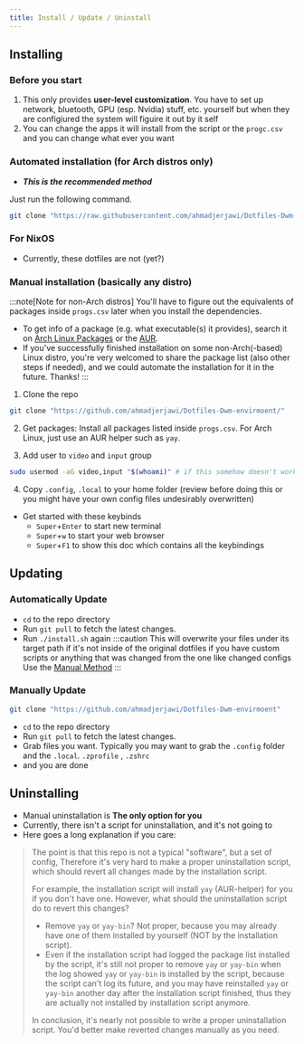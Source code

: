 ```yaml
---
title: Install / Update / Uninstall
---
```


## Installing
### Before you start
1. This only provides **user-level customization**. You have to set up network, bluetooth, GPU (esp. Nvidia) stuff, etc. yourself but when they are configiured the system will figuire it out by it self
2. You can change the apps it will install from the script or the `progc.csv` and you can change what ever you want
### Automated installation (for Arch distros only)
- _**This is the recommended method**_

Just run the following command.
```bash
git clone "https://raw.githubusercontent.com/ahmadjerjawi/Dotfiles-Dwm-envirmoent/main/install.sh" && sudo ./install.sh
```

### For NixOS
- Currently, these dotfiles are not (yet?)
### Manual installation (basically any distro)
:::note[Note for non-Arch distros]
You'll have to figure out the equivalents of packages inside `progs.csv` later when you install the dependencies.
- To get info of a package (e.g. what executable(s) it provides), search it on [Arch Linux Packages](https://archlinux.org/packages) or the [AUR](https://aur.archlinux.org/packages).
- If you've successfully finished installation on some non-Arch(-based) Linux distro, you're very welcomed to share the package list (also other steps if needed), and we could automate the installation for it in the future. Thanks!
:::
</Steps>

1. Clone the repo
  ```bash
  git clone "https://github.com/ahmadjerjawi/Dotfiles-Dwm-envirmoent/"
  ```
2. Get packages: Install all packages listed inside `progs.csv`. For Arch Linux, just use an AUR helper such as `yay`.

3. Add user to `video` and `input` group
  ```bash
 sudo usermod -aG video,input "$(whoami)" # if this somehow doesn't work, just replace "$(whoami)" with your username
  ```
4. Copy `.config`, `.local` to your home folder (review before doing this or you might have your own config files undesirably overwritten)

- Get started with these keybinds
  - `Super`+`Enter` to start new terminal
  - `Super`+`w` to start your web browser
  - `Super`+`F1` to show this doc which contains all the keybindings

## Updating
### Automatically Update
- `cd` to the repo directory
- Run `git pull` to fetch the latest changes.
- Run `./install.sh` again
:::caution
This will overwrite your files under its target path if it's not inside of the original dotfiles if you have custom scripts or anything that was changed from the one like changed configs Use the [Manual Method](#manually-update)
:::

### Manually Update
```bash
git clone "https://github.com/ahmadjerjawi/Dotfiles-Dwm-envirmoent"
```
- `cd` to the repo directory
- Run `git pull` to fetch the latest changes.
- Grab files you want. Typically you may want to grab the `.config` folder and the `.local`. `.zprofile` , `.zshrc`
- and you are done

## Uninstalling
- Manual uninstallation is **The only option for you**
- Currently, there isn't a script for uninstallation, and it's not going to
- Here goes a long explanation if you care:

> The point is that this repo is not a typical "software", but a set of config,
> Therefore it's very hard to make a proper uninstallation script,
> which should revert all changes made by the installation script.
>
> For example, the installation script will install `yay` (AUR-helper) for you if you don't have one.
> However, what should the uninstallation script do to revert this changes?
> - Remove `yay` or `yay-bin`? Not proper, because you may already have one of them installed by yourself (NOT by the installation script).
> - Even if the installation script had logged the package list installed by the script, it's still not proper to remove `yay` or `yay-bin` when the log showed `yay` or `yay-bin` is installed by the script, because the script can't log its future, and you may have reinstalled `yay` or `yay-bin` another day after the installation script finished, thus they are actually not installed by installation script anymore.
>
> In conclusion, it's nearly not possible to write a proper uninstallation script.
> You'd better make reverted changes manually as you need.
